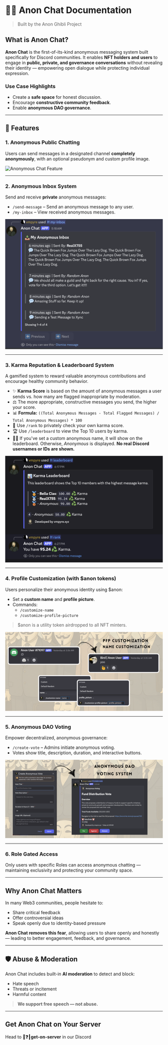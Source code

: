 # 🕵️‍♂️ Anon Chat Documentation
> Built by the Anon Ghibli Project

## What is Anon Chat?
**Anon Chat** is the first-of-its-kind anonymous messaging system built specifically for Discord communities. It enables **NFT holders and users** to engage in **public, private, and governance conversations** without revealing their identity — empowering open dialogue while protecting individual expression.

### Use Case Highlights
- Create a **safe space** for honest discussion.
- Encourage **constructive community feedback**.
- Enable **anonymous DAO governance**.

---

## 🧩 Features

### 1. Anonymous Public Chatting
Users can send messages in a designated channel **completely anonymously**, with an optional pseudonym and custom profile image.

![Anonymous Chat Feature](https://github.com/vmpyre/Project-V/blob/main/anon-chat/anon-chat-1.png)

---

### 2. Anonymous Inbox System
Send and receive **private** anonymous messages:
- `/send-message` – Send an anonymous message to any user.
- `/my-inbox` – View received anonymous messages.

![Anonymous Inbox Feature](https://github.com/vmpyre/Project-V/blob/main/anon-chat/anon-chat-3.png)

---

### 3. Karma Reputation & Leaderboard System
A gamified system to reward valuable anonymous contributions and encourage healthy community behavior.

- ✨ **Karma Score** is based on the amount of anonymous messages a user sends vs. how many are flagged inappropriate by moderation.
- ⚖️ The more appropriate, constructive messages you send, the higher your score.
- 📊 **Formula:** `((Total Anonymous Messages - Total Flagged Messages) / Total Anonymous Messages) * 100`
- 🔎 Use `/rank` to privately check your own karma score.
- 🏆 Use `/leaderboard` to view the Top 10 users by karma.
- 🧑‍🎓 If you've set a custom anonymous name, it will show on the leaderboard. Otherwise, *Anonymous* is displayed. **No real Discord usernames or IDs are shown.**

![Karma System Picture](https://github.com/vmpyre/Project-V/blob/main/anon-chat/anon-chat-5.png)

---

### 4. Profile Customization (with $anon tokens)
Users personalize their anonymous identity using $anon:
- Set a **custom name** and **profile picture**.
- Commands:
  - `/customize-name`
  - `/customize-profile-picture`

> $anon is a utility token airdropped to all NFT minters.

![Profile Customization Feature](https://github.com/vmpyre/Project-V/blob/main/anon-chat/anon-chat-2.png)

---

### 5. Anonymous DAO Voting
Empower decentralized, anonymous governance:
- `/create-vote` – Admins initiate anonymous voting.
- Votes show title, description, duration, and interactive buttons.

![Anonymous DAO Voting Feature](https://github.com/vmpyre/Project-V/blob/main/anon-chat/anon-chat-4.png)

---

### 6. Role Gated Access
Only users with specific Roles can access anonymous chatting — maintaining exclusivity and protecting your community space.

---

## Why Anon Chat Matters
In many Web3 communities, people hesitate to:
- Share critical feedback
- Offer controversial ideas
- Speak openly due to identity-based pressure

**Anon Chat removes this fear**, allowing users to share openly and honestly — leading to better engagement, feedback, and governance.

---

## 🛡️ Abuse & Moderation
Anon Chat includes built-in **AI moderation** to detect and block:
- Hate speech
- Threats or incitement
- Harmful content

> **We support free speech — not abuse.**

---

## Get Anon Chat on Your Server
Head to **🤖❓┃get-on-server** in our Discord
